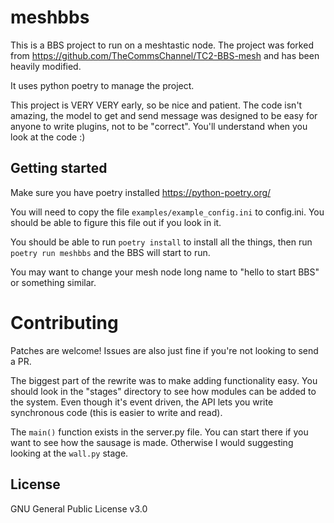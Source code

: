 # meshbbs

This is a BBS project to run on a meshtastic node. The project was forked from https://github.com/TheCommsChannel/TC2-BBS-mesh and has been heavily modified.

It uses python poetry to manage the project.

This project is VERY VERY early, so be nice and patient. The code isn't amazing, the model to get and send message was designed to be easy for anyone to write plugins, not to be "correct". You'll understand when you look at the code :)

## Getting started

Make sure you have poetry installed
https://python-poetry.org/

You will need to copy the file `examples/example_config.ini` to config.ini. You should be able to figure this file out if you look in it.

You should be able to run `poetry install` to install all the things, then run `poetry run meshbbs` and the BBS will start to run.

You may want to change your mesh node long name to "hello to start BBS" or something similar.

# Contributing

Patches are welcome! Issues are also just fine if you're not looking to send a PR.

The biggest part of the rewrite was to make adding functionality easy. You should look in the "stages" directory to see how modules can be added to the system. Even though it's event driven, the API lets you write synchronous code (this is easier to write and read).

The `main()` function exists in the server.py file. You can start there if you want to see how the sausage is made. Otherwise I would suggesting looking at the `wall.py` stage.
## License

GNU General Public License v3.0
